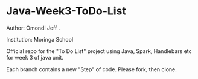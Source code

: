 # Java-Week3-ToDo-List

Author: Omondi Jeff .

Institution: Moringa School

Official repo for the "To Do List" project using Java, Spark, Handlebars etc for week 3 of java unit.

Each branch contains a new "Step" of code. Please fork, then clone.
